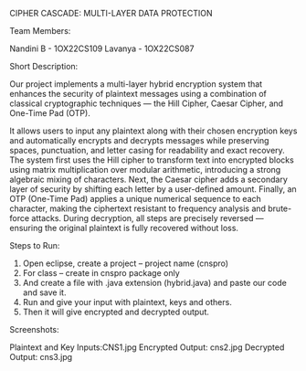 CIPHER CASCADE: MULTI-LAYER DATA PROTECTION

Team Members:
 
 Nandini B - 1OX22CS109
 Lavanya - 1OX22CS087

Short Description:

Our project implements a multi-layer hybrid encryption system that enhances the security of plaintext messages using a combination of classical cryptographic techniques — the Hill Cipher, Caesar Cipher, and One-Time Pad (OTP).

It allows users to input any plaintext along with their chosen encryption keys and automatically encrypts and decrypts messages while preserving spaces, punctuation, and letter casing for readability and exact recovery.
The system first uses the Hill cipher to transform text into encrypted blocks using matrix multiplication over modular arithmetic, introducing a strong algebraic mixing of characters. Next, the Caesar cipher adds a secondary layer of security by shifting each letter by a user-defined amount. Finally, an OTP (One-Time Pad) applies a unique numerical sequence to each character, making the ciphertext resistant to frequency analysis and brute-force attacks. During decryption, all steps are precisely reversed — ensuring the original plaintext is fully recovered without loss.

Steps to Run:

1.	Open eclipse, create a project – project name (cnspro)
2.	For class – create in cnspro package only 
3.	And create a file with .java extension (hybrid.java) and paste our code and save it.
4.	Run and give your input with plaintext, keys and others.
5.	Then it will give encrypted and decrypted output.

Screenshots:

Plaintext and Key Inputs:CNS1.jpg
Encrypted Output: cns2.jpg
Decrypted Output: cns3.jpg

 


  

